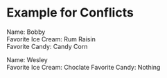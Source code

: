 # Example for Conflicts

Name: Bobby  
Favorite Ice Cream: Rum Raisin  
Favorite Candy: Candy Corn 

Name: Wesley  
Favorite Ice Cream: Choclate 
Favorite Candy: Nothing